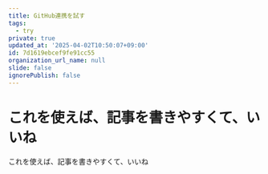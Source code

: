 ```yaml
---
title: GitHub連携を試す
tags:
  - try
private: true
updated_at: '2025-04-02T10:50:07+09:00'
id: 7d1619ebcef9fe91cc55
organization_url_name: null
slide: false
ignorePublish: false
---
```


# これを使えば、記事を書きやすくて、いいね

これを使えば、記事を書きやすくて、いいね
